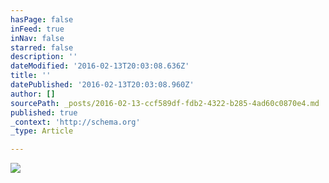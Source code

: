 ```yaml
---
hasPage: false
inFeed: true
inNav: false
starred: false
description: ''
dateModified: '2016-02-13T20:03:08.636Z'
title: ''
datePublished: '2016-02-13T20:03:08.960Z'
author: []
sourcePath: _posts/2016-02-13-ccf589df-fdb2-4322-b285-4ad60c0870e4.md
published: true
_context: 'http://schema.org'
_type: Article

---
```

![](https://the-grid-user-content.s3-us-west-2.amazonaws.com/0124a7ac-87da-4b2b-bf8e-5d5e43923017.jpg)